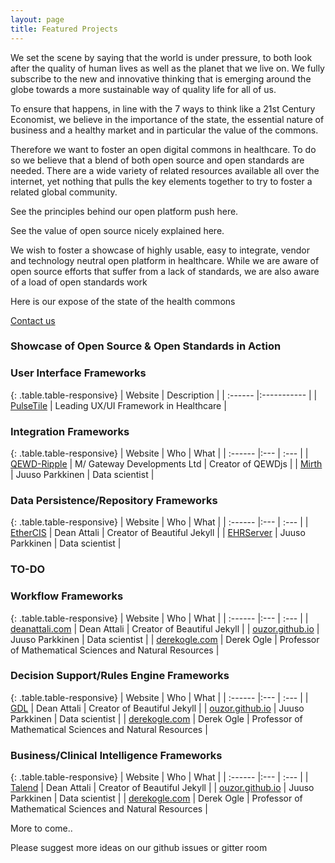 ```yaml
---
layout: page
title: Featured Projects
---
```


We set the scene by saying that the world is under pressure, to both look after the quality of human lives as well as the planet that we live on.  We fully subscribe to the new and innovative thinking that is emerging around the globe towards a more sustainable way of quality life for all of us.

To ensure that happens, in line with the 7 ways to think like a 21st Century Economist, we believe in the importance of the state, the essential nature of business and a healthy market and in particular the value of the commons.

Therefore we want to foster an open digital commons in healthcare. To do so we believe that a blend of both open source and open standards are needed. There are a wide variety of related resources available all over the internet, yet nothing that pulls the key elements together to try to foster a related global community.

See the principles behind our open platform push here.

See the value of open source nicely explained here.

We wish to foster a showcase of highly usable, easy to integrate, vendor and technology neutral open platform in healthcare. While we are aware of open source efforts that suffer from a lack of standards, we are also aware of a load of open standards work  
 
Here is our expose of the state of the health commons

[Contact us](http://ripple.foundation)


### Showcase of Open Source & Open Standards in Action


### User Interface Frameworks

{: .table.table-responsive}
| Website | Description |
| :------ |:----------- |
| [PulseTile](http://pulsetile.com) | Leading UX/UI Framework in Healthcare |


### Integration Frameworks

{: .table.table-responsive}
| Website | Who | What |
| :------ |:--- | :--- |
| [QEWD-Ripple](http://qewdjs.com) | M/ Gateway Developments Ltd | Creator of QEWDjs |
| [Mirth](http://mirth.com) | Juuso Parkkinen | Data scientist |


### Data Persistence/Repository Frameworks

{: .table.table-responsive}
| Website | Who | What |
| :------ |:--- | :--- |
| [EtherCIS](http://etherCIS.org) | Dean Attali | Creator of Beautiful Jekyll |
| [EHRServer](http://ouzor.github.io) | Juuso Parkkinen | Data scientist |

### TO-DO

### Workflow Frameworks

{: .table.table-responsive}
| Website | Who | What |
| :------ |:--- | :--- |
| [deanattali.com](http://deanattali.com) | Dean Attali | Creator of Beautiful Jekyll |
| [ouzor.github.io](http://ouzor.github.io) | Juuso Parkkinen | Data scientist |
| [derekogle.com](http://derekogle.com/) | Derek Ogle | Professor of Mathematical Sciences and Natural Resources |

### Decision Support/Rules Engine Frameworks

{: .table.table-responsive}
| Website | Who | What |
| :------ |:--- | :--- |
| [GDL](http://deanattali.com) | Dean Attali | Creator of Beautiful Jekyll |
| [ouzor.github.io](http://ouzor.github.io) | Juuso Parkkinen | Data scientist |
| [derekogle.com](http://derekogle.com/) | Derek Ogle | Professor of Mathematical Sciences and Natural Resources |


### Business/Clinical Intelligence Frameworks

{: .table.table-responsive}
| Website | Who | What |
| :------ |:--- | :--- |
| [Talend](http://deanattali.com) | Dean Attali | Creator of Beautiful Jekyll |
| [ouzor.github.io](http://ouzor.github.io) | Juuso Parkkinen | Data scientist |
| [derekogle.com](http://derekogle.com/) | Derek Ogle | Professor of Mathematical Sciences and Natural Resources |

More to come..

Please suggest more ideas on our github issues or gitter room


